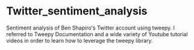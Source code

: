 # Twitter_sentiment_analysis
Sentiment analysis of Ben Shapiro's Twitter account using tweepy.
I referred to Tweepy Documentation and a wide variety of Youtube tutorial videos in order to learn how to leverage the tweepy library. 
